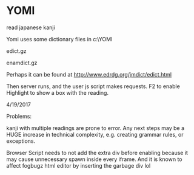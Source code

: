 # YOMI
read japanese kanji

Yomi uses some dictionary files in c:\YOMI

edict.gz

enamdict.gz

Perhaps it can be found at http://www.edrdg.org/jmdict/edict.html

Then server runs, and the user js script makes requests.
F2 to enable
Highlight to show a box with the reading.


4/19/2017

Problems:

kanji with multiple readings are prone to error.
Any next steps may be a HUGE increase in technical complexity, e.g. creating grammar rules, or exceptions.

Browser Script needs to not add the extra div before enabling because it may cause unnecessary spawn inside every iframe.
And it is known to affect fogbugz html editor by inserting the garbage div lol
